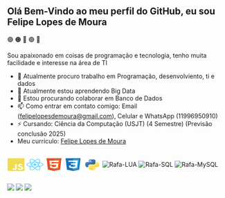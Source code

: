 ## Olá Bem-Vindo ao meu perfil do GitHub, eu sou Felipe Lopes de Moura
 🟢 🟠 🔴 🟢 🔵

Sou apaixonado em coisas de programação e tecnologia, tenho muita facilidade e interesse na área de TI

- 🔭 Atualmente procuro trabalho em Programação, desenvolviento, ti e dados
- 🌱 Atualmente estou aprendendo Big Data
- 👯 Estou procurando colaborar em Banco de Dados
- 📫 Como entrar em contato comigo: Email (felipelopesdemoura@gmail.com), Celular e WhatsApp (11996950910)
- ⚡ Cursando: Ciência da Computação (USJT) (4 Semestre) (Previsão conclusão 2025)
- Meu currículo: <a href="https://instagram.com/lopess_.f">Felipe Lopes de Moura</a>

<div style="display: inline_block"><br>
  <img align="center" alt="Rafa-Js" height="30" width="40" src="https://raw.githubusercontent.com/devicons/devicon/master/icons/javascript/javascript-plain.svg">
  <img align="center" alt="Rafa-React" height="30" width="40" src="https://raw.githubusercontent.com/devicons/devicon/master/icons/react/react-original.svg">
  <img align="center" alt="Rafa-HTML" height="30" width="40" src="https://raw.githubusercontent.com/devicons/devicon/master/icons/html5/html5-original.svg">
  <img align="center" alt="Rafa-CSS" height="30" width="40" src="https://raw.githubusercontent.com/devicons/devicon/master/icons/css3/css3-original.svg">
  <img align="center" alt="Rafa-Python" height="30" width="40" src="https://raw.githubusercontent.com/devicons/devicon/master/icons/python/python-original.svg">
  <img align="center" alt="Rafa-LUA" height="30" width="40" src="https://upload.wikimedia.org/wikipedia/commons/thumb/c/cf/Lua-Logo.svg/800px-Lua-Logo.svg.png">
  <img align="center" alt="Rafa-SQL" height="30" width="40" src="https://cdn-icons-png.flaticon.com/512/2306/2306173.png">
  <img align="center" alt="Rafa-MySQL" height="30" width="40" src="https://cdn.icon-icons.com/icons2/1381/PNG/512/mysqlworkbench_93532.png">
</div>

##
 
<div> 
  <a href = "mailto:felipelopesdemoura@gmail.com"><img src="https://img.shields.io/badge/-Gmail-%23333?style=for-the-badge&logo=gmail&logoColor=white" target="_blank"></a>
  <a href="https://www.linkedin.com/in/felipe-lopes-de-moura-296936246" target="_blank"><img src="https://img.shields.io/badge/-LinkedIn-%230077B5?style=for-the-badge&logo=linkedin&logoColor=white" target="_blank"></a> 
  <a href="https://instagram.com/lopess_.f" target="_blank"><img src="https://img.shields.io/badge/-Instagram-%23E4405F?style=for-the-badge&logo=instagram&logoColor=white" target="_blank"></a>
</div>
